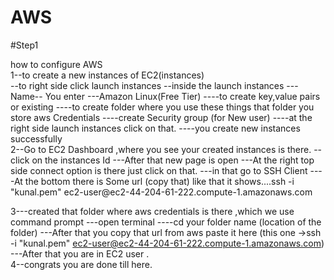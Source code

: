# AWS
#Step1
<p>how to configure AWS <br/>
1--to create a new instances of EC2(instances)<br/>
   --to right side click launch instances
   --inside the launch instances
       ---Name-- You enter
       ---Amazon Linux(Free Tier)
       ----to create key,value pairs or existing 
       ----to create folder where you use these things that folder you store aws Credentials
       ----create Security group (for New user)
       ----at the right side launch instances click on that.
       ----you create new instances successfully <br/>
2--Go to EC2 Dashboard ,where you see your created instances is there.
 --click on the instances Id 
---After that new page is open 
---At the right top side connect option is there just click on that.
---in that go to SSH Client 
----At the bottom there is Some url (copy that) like that it shows....ssh -i "kunal.pem" ec2-user@ec2-44-204-61-222.compute-1.amazonaws.com <br/>

3---created that folder where aws credentials is there ,which we use command prompt
 ---open terminal
 ----cd your folder name (location of the folder)
 ---After that you copy that url from aws paste it here (this one ->ssh -i "kunal.pem" ec2-user@ec2-44-204-61-222.compute-1.amazonaws.com)
 ---After that you are in EC2 user .<br/>
4--congrats you are done till here.
</p>
